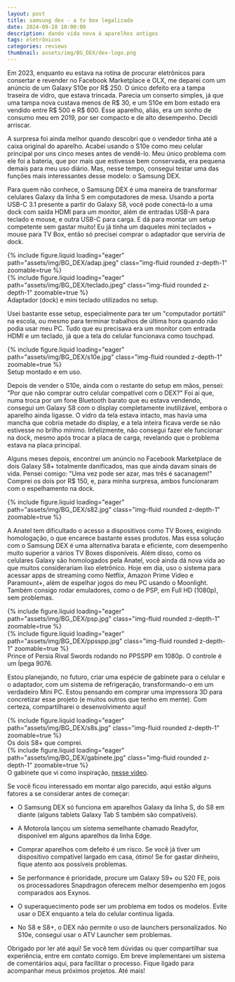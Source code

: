 ```yaml
---
layout: post
title: samsung dex - a tv box legalizada
date: 2024-09-28 10:00:00
description: dando vida nova à aparelhos antigos
tags: eletrônicos
categories: reviews
thumbnail: assets/img/BG_DEX/dex-logo.png
---
```

 
Em 2023, enquanto eu estava na rotina de procurar eletrônicos para consertar e revender no Facebook Marketplace e OLX, me deparei com um anúncio de um Galaxy S10e por R$ 250. O único defeito era a tampa traseira de vidro, que estava trincada. Parecia um conserto simples, já que uma tampa nova custava menos de R$ 30, e um S10e em bom estado era vendido entre R$ 500 e R$ 600. Esse aparelho, aliás, era um sonho de consumo meu em 2019, por ser compacto e de alto desempenho. Decidi arriscar.

A surpresa foi ainda melhor quando descobri que o vendedor tinha até a caixa original do aparelho. Acabei usando o S10e como meu celular principal por uns cinco meses antes de vendê-lo. Meu único problema com ele foi a bateria, que por mais que estivesse bem conservada, era pequena demais para meu uso diário. Mas, nesse tempo, consegui testar uma das funções mais interessantes desse modelo: o Samsung DEX.

Para quem não conhece, o Samsung DEX é uma maneira de transformar celulares Galaxy da linha S em computadores de mesa. Usando a porta USB-C 3.1 presente a partir do Galaxy S8, você pode conectá-lo a uma dock com saída HDMI para um monitor, além de entradas USB-A para teclado e mouse, e outra USB-C para carga. E dá para montar um setup competente sem gastar muito! Eu já tinha um daqueles mini teclados + mouse para TV Box, então só precisei comprar o adaptador que serviria de dock.

<div class="row mt-3">
    <div class="col-sm mt-3 mt-md-0">
        {% include figure.liquid loading="eager" path="assets/img/BG_DEX/adap.jpeg" class="img-fluid rounded z-depth-1" zoomable=true %}
    </div>
    <div class="col-sm mt-3 mt-md-0">
        {% include figure.liquid loading="eager" path="assets/img/BG_DEX/teclado.jpeg" class="img-fluid rounded z-depth-1" zoomable=true %}
    </div>
</div>
<div class="caption">
    Adaptador (dock) e mini teclado utilizados no setup.
</div>

Usei bastante esse setup, especialmente para ter um "computador portátil" na escola, ou mesmo para terminar trabalhos de última hora quando não podia usar meu PC. Tudo que eu precisava era um monitor com entrada HDMI e um teclado, já que a tela do celular funcionava como touchpad.

<div class="row mt-3">
    <div class="col-sm mt-3 mt-md-0">
        {% include figure.liquid loading="eager" path="assets/img/BG_DEX/s10e.jpg" class="img-fluid rounded z-depth-1" zoomable=true %}
    </div>
</div>
<div class="caption">
    Setup montado e em uso.
</div>

Depois de vender o S10e, ainda com o restante do setup em mãos, pensei: "Por que não comprar outro celular compatível com o DEX?" Foi aí que, numa troca por um fone Bluetooth barato que eu estava vendendo, consegui um Galaxy S8 com o display completamente inutilizável, embora o aparelho ainda ligasse. O vidro da tela estava intacto, mas havia uma mancha que cobria metade do display, e a tela inteira ficava verde se não estivesse no brilho mínimo. Infelizmente, não consegui fazer ele funcionar na dock, mesmo após trocar a placa de carga, revelando que o problema estava na placa principal.

Alguns meses depois, encontrei um anúncio no Facebook Marketplace de dois Galaxy S8+ totalmente danificados, mas que ainda davam sinais de vida. Pensei comigo: "Uma vez pode ser azar, mas três é sacanagem!" Comprei os dois por R$ 150, e, para minha surpresa, ambos funcionaram com o espelhamento na dock.

<div class="row mt-3">
    <div class="col-sm mt-3 mt-md-0">
        {% include figure.liquid loading="eager" path="assets/img/BG_DEX/s82.jpg" class="img-fluid rounded z-depth-1" zoomable=true %}
    </div>
</div>

A Anatel tem dificultado o acesso a dispositivos como TV Boxes, exigindo homologação, o que encarece bastante esses produtos. Mas essa solução com o Samsung DEX é uma alternativa barata e eficiente, com desempenho muito superior a vários TV Boxes disponíveis. Além disso, como os celulares Galaxy são homologados pela Anatel, você ainda dá nova vida ao que muitos considerariam lixo eletrônico. Hoje em dia, uso o sistema para acessar apps de streaming como Netflix, Amazon Prime Video e Paramount+, além de espelhar jogos do meu PC usando o Moonlight. Também consigo rodar emuladores, como o de PSP, em Full HD (1080p), sem problemas.

<div class="row mt-3">
    <div class="col-sm mt-3 mt-md-0">
        {% include figure.liquid loading="eager" path="assets/img/BG_DEX/psp.jpg" class="img-fluid rounded z-depth-1" zoomable=true %}
    </div>
    <div class="col-sm mt-3 mt-md-0">
        {% include figure.liquid loading="eager" path="assets/img/BG_DEX/ppsspp.jpg" class="img-fluid rounded z-depth-1" zoomable=true %}
    </div>
</div>
<div class="caption">
    Prince of Persia Rival Swords rodando no PPSSPP em 1080p. O controle é um Ípega 9076.
</div>

Estou planejando, no futuro, criar uma espécie de gabinete para o celular e o adaptador, com um sistema de refrigeração, transformando-o em um verdadeiro Mini PC. Estou pensando em comprar uma impressora 3D para concretizar esse projeto (e muitos outros que tenho em mente). Com certeza, compartilharei o desenvolvimento aqui!

<div class="row mt-3">
    <div class="col-sm mt-3 mt-md-0">
        {% include figure.liquid loading="eager" path="assets/img/BG_DEX/s8s.jpg" class="img-fluid rounded z-depth-1" zoomable=true %}
    </div>
</div>
<div class="caption">
    Os dois S8+ que comprei.
</div>

<div class="row mt-3">
    <div class="col-sm mt-3 mt-md-0">
        {% include figure.liquid loading="eager" path="assets/img/BG_DEX/gabinete.jpg" class="img-fluid rounded z-depth-1" zoomable=true %}
    </div>
</div>
<div class="caption">
    O gabinete que vi como inspiração, <a href="https://youtu.be/9CMoD0IqP48" target="_blank">nesse vídeo</a>.
</div>

Se você ficou interessado em montar algo parecido, aqui estão alguns fatores a se considerar antes de começar:
- O Samsung DEX só funciona em aparelhos Galaxy da linha S, do S8 em diante (alguns tablets Galaxy Tab S também são compatíveis).

- A Motorola lançou um sistema semelhante chamado Readyfor, disponível em alguns aparelhos da linha Edge.

- Comprar aparelhos com defeito é um risco. Se você já tiver um dispositivo compatível largado em casa, ótimo! Se for gastar dinheiro, fique atento aos possíveis problemas.

- Se performance é prioridade, procure um Galaxy S9+ ou S20 FE, pois os processadores Snapdragon oferecem melhor desempenho em jogos comparados aos Exynos.

- O superaquecimento pode ser um problema em todos os modelos. Evite usar o DEX enquanto a tela do celular continua ligada.

- No S8 e S8+, o DEX não permite o uso de launchers personalizados. No S10e, consegui usar o ATV Launcher sem problemas.

Obrigado por ler até aqui! Se você tem dúvidas ou quer compartilhar sua experiência, entre em contato comigo. Em breve implementarei um sistema de comentários aqui, para facilitar o processo. Fique ligado para acompanhar meus próximos projetos. Até mais!
